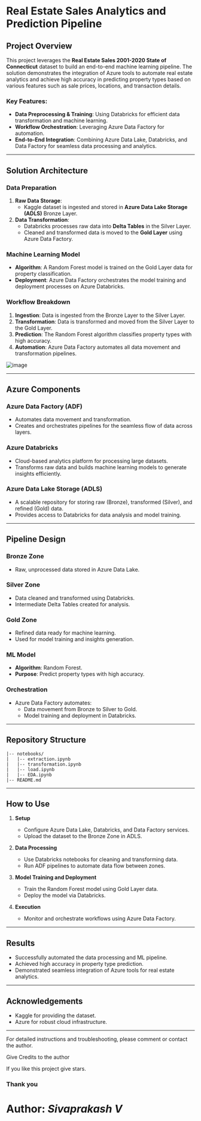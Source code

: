 # Real Estate Sales Analytics and Prediction Pipeline

## Project Overview
This project leverages the **Real Estate Sales 2001-2020 State of Connecticut** dataset to build an end-to-end machine learning pipeline. The solution demonstrates the integration of Azure tools to automate real estate analytics and achieve high accuracy in predicting property types based on various features such as sale prices, locations, and transaction details.

### Key Features:
- **Data Preprocessing & Training**: Using Databricks for efficient data transformation and machine learning.
- **Workflow Orchestration**: Leveraging Azure Data Factory for automation.
- **End-to-End Integration**: Combining Azure Data Lake, Databricks, and Data Factory for seamless data processing and analytics.

---

## Solution Architecture

### Data Preparation
1. **Raw Data Storage**:
   - Kaggle dataset is ingested and stored in **Azure Data Lake Storage (ADLS)** Bronze Layer.
2. **Data Transformation**:
   - Databricks processes raw data into **Delta Tables** in the Silver Layer.
   - Cleaned and transformed data is moved to the **Gold Layer** using Azure Data Factory.

### Machine Learning Model
- **Algorithm**: A Random Forest model is trained on the Gold Layer data for property classification.
- **Deployment**: Azure Data Factory orchestrates the model training and deployment processes on Azure Databricks.

### Workflow Breakdown
1. **Ingestion**: Data is ingested from the Bronze Layer to the Silver Layer.
2. **Transformation**: Data is transformed and moved from the Silver Layer to the Gold Layer.
3. **Prediction**: The Random Forest algorithm classifies property types with high accuracy.
4. **Automation**: Azure Data Factory automates all data movement and transformation pipelines.

   
![image](https://github.com/user-attachments/assets/533909ef-a46e-4668-a655-094c861f712a)

---

## Azure Components

### Azure Data Factory (ADF)
- Automates data movement and transformation.
- Creates and orchestrates pipelines for the seamless flow of data across layers.

### Azure Databricks
- Cloud-based analytics platform for processing large datasets.
- Transforms raw data and builds machine learning models to generate insights efficiently.

### Azure Data Lake Storage (ADLS)
- A scalable repository for storing raw (Bronze), transformed (Silver), and refined (Gold) data.
- Provides access to Databricks for data analysis and model training.

---

## Pipeline Design

### Bronze Zone
- Raw, unprocessed data stored in Azure Data Lake.

### Silver Zone
- Data cleaned and transformed using Databricks.
- Intermediate Delta Tables created for analysis.

### Gold Zone
- Refined data ready for machine learning.
- Used for model training and insights generation.

### ML Model
- **Algorithm**: Random Forest.
- **Purpose**: Predict property types with high accuracy.

### Orchestration
- Azure Data Factory automates:
  - Data movement from Bronze to Silver to Gold.
  - Model training and deployment in Databricks.

---

## Repository Structure
```
|-- notebooks/
|   |-- extraction.ipynb
|   |-- transformation.ipynb
|   |-- load.ipynb
|   |-- EDA.ipynb
|-- README.md
```

---

## How to Use

1. **Setup**
   - Configure Azure Data Lake, Databricks, and Data Factory services.
   - Upload the dataset to the Bronze Zone in ADLS.

2. **Data Processing**
   - Use Databricks notebooks for cleaning and transforming data.
   - Run ADF pipelines to automate data flow between zones.

3. **Model Training and Deployment**
   - Train the Random Forest model using Gold Layer data.
   - Deploy the model via Databricks.

4. **Execution**
   - Monitor and orchestrate workflows using Azure Data Factory.

---

## Results
- Successfully automated the data processing and ML pipeline.
- Achieved high accuracy in property type prediction.
- Demonstrated seamless integration of Azure tools for real estate analytics.

---

## Acknowledgements
- Kaggle for providing the dataset.
- Azure for robust cloud infrastructure.

---

<p>For detailed instructions and troubleshooting, please comment or contact the author.</p>
<p>Give Credits to the author</p>
<p>If you like this project give stars.</p>

### Thank you

# **Author**: _Sivaprakash V_
